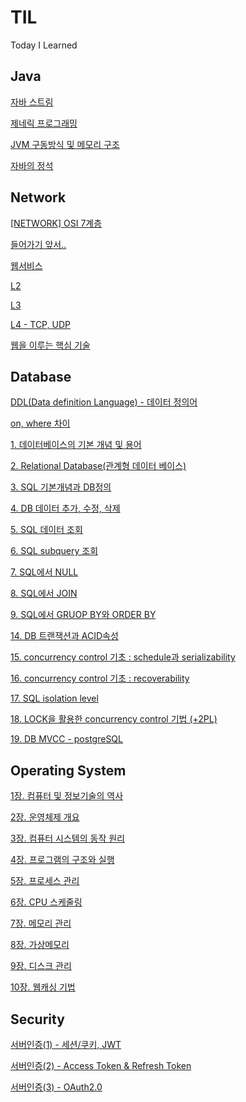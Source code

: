 # TIL

Today I Learned

## Java

[자바 스트림](https://github.com/jerry3269/TIL/blob/main/java/%5BJAVA%5D%20%EC%9E%90%EB%B0%94%20%EC%8A%A4%ED%8A%B8%EB%A6%BC.md)

[제네릭 프로그래밍](https://github.com/jerry3269/TIL/blob/main/java/%5BJAVA%5D%20%EC%A0%9C%EB%84%A4%EB%A6%AD%20%ED%94%84%EB%A1%9C%EA%B7%B8%EB%9E%98%EB%B0%8D.md)

[JVM 구동방식 및 메모리 구조](https://south-leopard-b1c.notion.site/JVM-8ae9ffeabe474ecfa898a311113c494a?pvs=4)

[자바의 정석](https://south-leopard-b1c.notion.site/d17cb02c577c4132bbef99e56084a09e)

## Network

[[NETWORK] OSI 7계층](https://github.com/jerry3269/TIL/blob/main/network/%5BNETWORK%5D%20OSI%207%EA%B3%84%EC%B8%B5.md)

[들어가기 앞서..](https://no-effort-no-gain.tistory.com/94)

[웹서비스](https://no-effort-no-gain.tistory.com/95)

[L2](https://no-effort-no-gain.tistory.com/96)

[L3](https://south-leopard-b1c.notion.site/L3-d605d01185d44981813d6323bd55b3f2?pvs=4)

[L4 - TCP, UDP](https://south-leopard-b1c.notion.site/L4-08fd79de96484eb6905f6c3bb1d37f97?pvs=4)

[웹을 이루는 핵심 기술](https://south-leopard-b1c.notion.site/2762ed2570ad4ea99a66026fdc18c6d1?pvs=4)

## Database

[DDL(Data definition Language) - 데이터 정의어](https://github.com/jerry3269/TIL/blob/main/database/%5BDATABASE%5D%20DDL%2C%20DML%2C%20DCL.md)

[on, where 차이](https://github.com/jerry3269/TIL/blob/main/database/%5BDATABASE%5D%20on%2C%20where%20%EC%B0%A8%EC%9D%B4.md)

[1. 데이터베이스의 기본 개념 및 용어](https://south-leopard-b1c.notion.site/1-1321bd0245ba454b9d25df4610187688?pvs=4)

[2. Relational Database(관계형 데이터 베이스)](https://south-leopard-b1c.notion.site/2-Relational-Database-3b5d7f4f83754cdd902d9514f690fed2?pvs=4) <br>

[3. SQL 기본개념과 DB정의](https://south-leopard-b1c.notion.site/3-SQL-DB-5f2a934502d64cf3b3a8003eac3c1523?pvs=4) <br>

[4. DB 데이터 추가, 수정, 삭제](https://south-leopard-b1c.notion.site/4-DB-a89c134e0ceb473d9fa36ae44aa938fd?pvs=4) <br>

[5. SQL 데이터 조회](https://south-leopard-b1c.notion.site/5-SQL-cb13b96dae614a9a8cf43ac95c62e1f9?pvs=4) <br>

[6. SQL subquery 조회](https://south-leopard-b1c.notion.site/6-SQL-subquery-76d62c8c907148c2a339155a789ad6e1?pvs=4) <br>

[7. SQL에서 NULL](https://south-leopard-b1c.notion.site/7-SQL-NULL-6db18f348e1e4500bb78d73b2d06c8d1?pvs=4) <br>

[8. SQL에서 JOIN](https://south-leopard-b1c.notion.site/8-SQL-JOIN-932aa225ba5a4cab8c1e116fe3eb1bfd?pvs=4) <br>

[9. SQL에서 GRUOP BY와 ORDER BY](https://south-leopard-b1c.notion.site/9-SQL-GRUOP-BY-ORDER-BY-83f42b45802445ccb7d702fa45898cd7?pvs=4) <br>

[14. DB 트랜잭션과 ACID속성](https://south-leopard-b1c.notion.site/14-DB-ACID-5d07b254acf445c8971771b8cd2eacdd?pvs=4) <br>

[15. concurrency control 기초 : schedule과 serializability](https://south-leopard-b1c.notion.site/15-concurrency-control-schedule-serializability-e45ad4b560a94ffa98acaf699030c79a?pvs=4) <br>

[16. concurrency control 기초 : recoverability](https://south-leopard-b1c.notion.site/16-concurrency-control-recoverability-f1919d4ab3ec4a38ad776a9ba7114131?pvs=4) <br>

[17. SQL isolation level](https://south-leopard-b1c.notion.site/17-SQL-isolation-level-6fdc7c2be9cc4161bd6cd709dff0d396?pvs=4) <br>

[18. LOCK을 활용한 concurrency control 기법 (+2PL)](https://south-leopard-b1c.notion.site/18-LOCK-concurrency-control-2PL-9d64c52a5ae44235a486016058d9e327?pvs=4) <br>

[19. DB MVCC - postgreSQL](https://south-leopard-b1c.notion.site/19-DB-MVCC-postgreSQL-c07939fbff204c34970c0f0bfcc230ec?pvs=4) <br>



## Operating System

[1장. 컴퓨터 및 정보기술의 역사](https://south-leopard-b1c.notion.site/1-36655a45d75c4b3fa518225a2ffa17ac?pvs=4)

[2장. 운영체제 개요](https://south-leopard-b1c.notion.site/2-ce6fbc63af4a481d95180cddee0fdf38?pvs=4)

[3장. 컴퓨터 시스템의 동작 원리](https://south-leopard-b1c.notion.site/3-d1441ea41c154dcf98639b1b2d5adefa?pvs=4)

[4장. 프로그램의 구조와 실행](https://south-leopard-b1c.notion.site/4-152cf4af774240a7b9bb04974511a6fb?pvs=4)

[5장. 프로세스 관리](https://south-leopard-b1c.notion.site/5-434546a2b9884635ae852a498c15627b?pvs=4)

[6장. CPU 스케줄링](https://south-leopard-b1c.notion.site/6-CPU-bfe9e3c3cde64483805431e483178e9e?pvs=4)

[7장. 메모리 관리](https://south-leopard-b1c.notion.site/7-c7f44f15b1324741a43bfe739647b2d3?pvs=4)

[8장. 가상메모리](https://south-leopard-b1c.notion.site/8-c1aa4252af234de0a71ef322b13b90d7?pvs=4)

[9장. 디스크 관리](https://south-leopard-b1c.notion.site/9-0c66e28bb1644e3cabd05f5967c0773e?pvs=4)

[10장. 웹캐싱 기법](https://south-leopard-b1c.notion.site/10-0953c8761bed426d9c2f5e18577e8e0b?pvs=4)

## Security

[서버인증(1) - 세션/쿠키, JWT](https://github.com/jerry3269/TIL/blob/main/server/%EC%84%9C%EB%B2%84%EC%9D%B8%EC%A6%9D(1)%20-%20%EC%BF%A0%ED%82%A4%2C%20JWT.md)

[서버인증(2) - Access Token & Refresh Token](https://github.com/jerry3269/TIL/blob/main/server/%EC%84%9C%EB%B2%84%EC%9D%B8%EC%A6%9D(2)%20-%20Access%20Token%20%26%20Refresh%20Token.md)

[서버인증(3) - OAuth2.0](https://github.com/jerry3269/TIL/blob/main/server/%EC%84%9C%EB%B2%84%EC%9D%B8%EC%A6%9D(3)%20-%20OAuth2.0.md)
